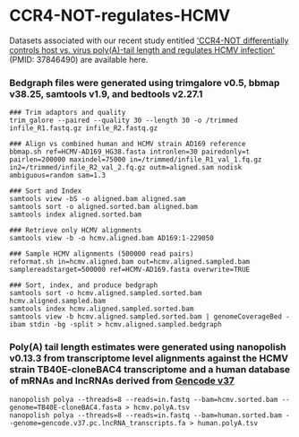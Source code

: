 # CCR4-NOT-regulates-HCMV
Datasets associated with our recent study entitled ['CCR4-NOT differentially controls host vs. virus poly(A)-tail length and regulates HCMV infection'](https://www.embopress.org/doi/full/10.15252/embr.202256327) (PMID: 37846490) are available here.


### Bedgraph files were generated using trimgalore v0.5, bbmap v38.25, samtools v1.9, and bedtools v2.27.1
```
### Trim adaptors and quality
trim_galore --paired --quality 30 --length 30 -o /trimmed infile_R1.fastq.gz infile_R2.fastq.gz

### Align vs combined human and HCMV strain AD169 reference
bbmap.sh ref=HCMV-AD169_HG38.fasta intronlen=30 pairedonly=t pairlen=200000 maxindel=75000 in=/trimmed/infile_R1_val_1.fq.gz in2=/trimmed/infile_R2_val_2.fq.gz outm=aligned.sam nodisk ambiguous=random sam=1.3

### Sort and Index
samtools view -bS -o aligned.bam aligned.sam
samtools sort -o aligned.sorted.bam aligned.bam  
samtools index aligned.sorted.bam

### Retrieve only HCMV alignments
samtools view -b -o hcmv.aligned.bam AD169:1-229050

### Sample HCMV alignments (500000 read pairs)
reformat.sh in=hcmv.aligned.bam out=hcmv.aligned.sampled.bam samplereadstarget=500000 ref=HCMV-AD169.fasta overwrite=TRUE

### Sort, index, and produce bedgraph
samtools sort -o hcmv.aligned.sampled.sorted.bam hcmv.aligned.sampled.bam
samtools index hcmv.aligned.sampled.sorted.bam
samtools view -b hcmv.aligned.sampled.sorted.bam | genomeCoverageBed -ibam stdin -bg -split > hcmv.aligned.sampled.bedgraph
```


### Poly(A) tail length estimates were generated using nanopolish v0.13.3 from transcriptome level alignments against the HCMV strain TB40E-cloneBAC4  transcriptome and a human database of mRNAs and lncRNAs derived from [Gencode v37](https://www.gencodegenes.org/human/release_37.html)
```
nanopolish polya --threads=8 --reads=in.fastq --bam=hcmv.sorted.bam --genome=TB40E-cloneBAC4.fasta > hcmv.polyA.tsv
nanopolish polya --threads=8 --reads=in.fastq --bam=human.sorted.bam --genome=gencode.v37.pc.lncRNA_transcripts.fa > human.polyA.tsv
```

